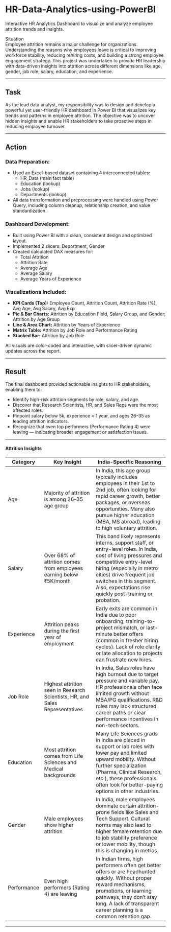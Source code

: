# HR-Data-Analytics-using-PowerBI
Interactive HR Analytics Dashboard to visualize and analyze employee attrition trends and insights.


Situation  
Employee attrition remains a major challenge for organizations. Understanding the reasons why employees leave is critical to improving workforce stability, reducing rehiring costs, and building a strong employee engagement strategy. This project was undertaken to provide HR leadership with data-driven insights into attrition across different dimensions like age, gender, job role, salary, education, and experience.

---

## Task  
As the lead data analyst, my responsibility was to design and develop a powerful yet user-friendly HR dashboard in Power BI that visualizes key trends and patterns in employee attrition. The objective was to uncover hidden insights and enable HR stakeholders to take proactive steps in reducing employee turnover.

---

##  Action  

### Data Preparation:  
- Used an Excel-based dataset containing 4 interconnected tables:  
  - HR_Data (main fact table)  
  - Education (lookup)  
  - Jobs (lookup)  
  - Departments (lookup)  
- All data transformation and preprocessing were handled using Power Query, including column cleanup, relationship creation, and value standardization.

### Dashboard Development:  
- Built using Power BI with a clean, consistent design and optimized layout.  
- Implemented 2 slicers: Department, Gender  
- Created calculated DAX measures for:  
  - Total Attrition  
  - Attrition Rate  
  - Average Age  
  - Average Salary  
  - Average Years of Experience

### Visualizations Included:  
- **KPI Cards (Top):** Employee Count, Attrition Count, Attrition Rate (%), Avg Age, Avg Salary, Avg Exp  
- **Pie & Bar Charts:** Attrition by Education Field, Salary Group, and Gender; Attrition by Age Group  
- **Line & Area Chart:** Attrition by Years of Experience  
- **Matrix Table:** Attrition by Job Role and Performance Rating  
- **Stacked Bar:** Attrition by Job Role  

All visuals are color-coded and interactive, with slicer-driven dynamic updates across the report.

---

## Result  
The final dashboard provided actionable insights to HR stakeholders, enabling them to:  
- Identify high-risk attrition segments by role, salary, and age.  
- Discover that Research Scientists, HR, and Sales Reps were the most affected roles.  
- Pinpoint salary below 5k, experience < 1 year, and ages 26–35 as leading attrition indicators.  
- Recognize that even top performers (Performance Rating 4) were leaving — indicating broader engagement or satisfaction issues.  

---

#### Attrition Insights

| Category    | Key Insight                                         | India-Specific Reasoning                                                                                                           |
|-------------|----------------------------------------------------|-----------------------------------------------------------------------------------------------------------------------------------|
| Age         | Majority of attrition is among 26–35 age group     | In India, this age group typically includes employees in their 1st to 2nd job, often looking for rapid career growth, better packages, or overseas opportunities. Many also pursue higher education (MBA, MS abroad), leading to high voluntary attrition. |
| Salary      | Over 68% of attrition comes from employees earning below ₹5K/month | This band likely represents interns, support staff, or entry-level roles. In India, cost of living pressures and competitive entry-level hiring (especially in metro cities) drive frequent job switches in this segment. Also, expectations rise quickly post-training or probation. |
| Experience  | Attrition peaks during the first year of employment | Early exits are common in India due to poor onboarding, training-to-project mismatch, or last-minute better offers (common in fresher hiring cycles). Lack of role clarity or late allocation to projects can frustrate new hires. |
| Job Role    | Highest attrition seen in Research Scientists, HR, and Sales Representatives | In India, Sales roles have high burnout due to target pressure and variable pay. HR professionals often face limited growth without MBA/PG qualifications. R&D roles may lack structured career paths or clear performance incentives in non-tech sectors. |
| Education   | Most attrition comes from Life Sciences and Medical backgrounds | Many Life Sciences grads in India are placed in support or lab roles with lower pay and limited upward mobility. Without further specialization (Pharma, Clinical Research, etc.), these professionals often look for better-paying options in other industries. |
| Gender      | Male employees show higher attrition                | In India, male employees dominate certain attrition-prone fields like Sales and Tech Support. Cultural norms may also lead to higher female retention due to job stability preference or lower mobility, though this is changing in metros. |
| Performance | Even high performers (Rating 4) are leaving         | In Indian firms, high performers often get better offers or are headhunted quickly. Without proper reward mechanisms, promotions, or learning pathways, they don’t stay long. A lack of transparent career planning is a common retention gap. |


---
